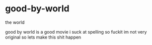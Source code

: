 # good-by-world
the world

good by world is a good movie
i suck at spelling so fuckit im not very original so lets make this shit happen
